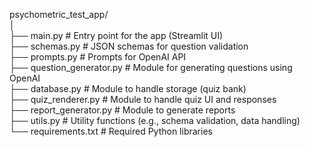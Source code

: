 psychometric_test_app/  
│  
├── main.py               # Entry point for the app (Streamlit UI)  
├── schemas.py            # JSON schemas for question validation  
├── prompts.py            # Prompts for OpenAI API  
├── question_generator.py # Module for generating questions using OpenAI  
├── database.py           # Module to handle storage (quiz bank)  
├── quiz_renderer.py      # Module to handle quiz UI and responses  
├── report_generator.py   # Module to generate reports  
├── utils.py              # Utility functions (e.g., schema validation, data handling)  
└── requirements.txt      # Required Python libraries  